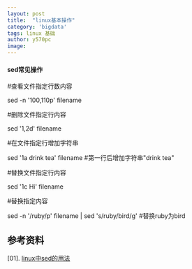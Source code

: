 ```yaml
---
layout: post
title:  "linux基本操作"
category: 'bigdata'
tags: linux 基础
author: y570pc
image: 
---
```


#### sed常见操作

#查看文件指定行数内容

sed -n '100,110p' filename 

#删除文件指定行内容

sed '1,2d' filename 

#在文件指定行增加字符串

sed '1a drink tea' filename  #第一行后增加字符串"drink tea"

#替换文件指定行内容

sed '1c Hi' filename

#替换指定内容

sed -n '/ruby/p' filename | sed 's/ruby/bird/g'    #替换ruby为bird

## 参考资料

[01]. [linux中sed的用法](https://www.cnblogs.com/emanlee/p/3307642.html)